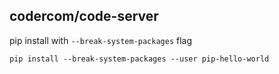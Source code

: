 ## codercom/code-server

pip install with `--break-system-packages` flag
```
pip install --break-system-packages --user pip-hello-world
```
